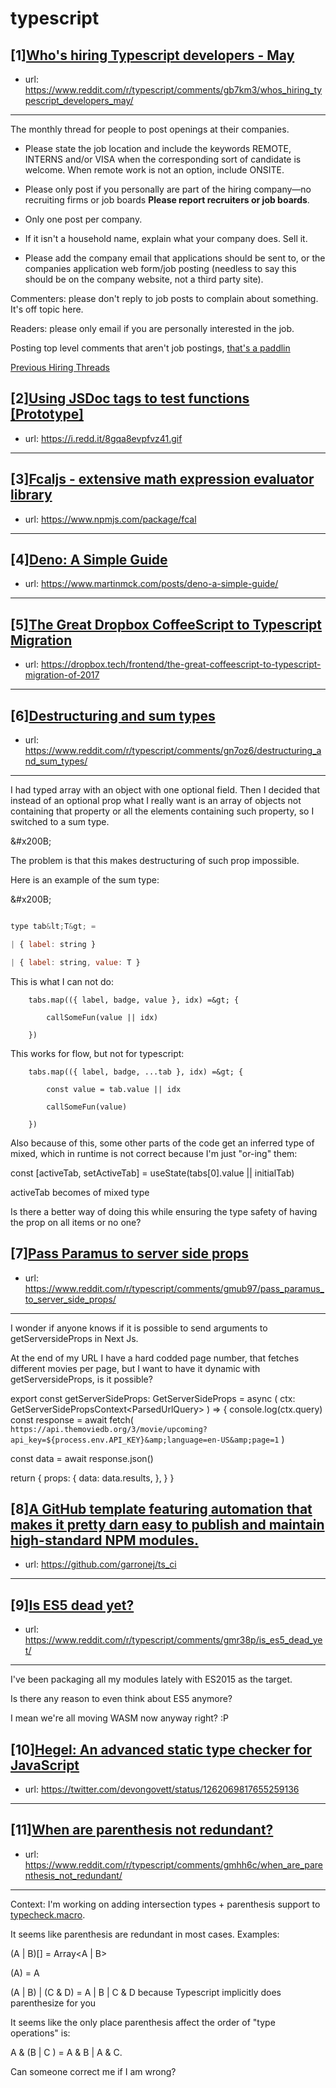 # typescript
## [1][Who's hiring Typescript developers - May](https://www.reddit.com/r/typescript/comments/gb7km3/whos_hiring_typescript_developers_may/)
- url: https://www.reddit.com/r/typescript/comments/gb7km3/whos_hiring_typescript_developers_may/
---
The monthly thread for people to post openings at their companies.

* Please state the job location and include the keywords REMOTE, INTERNS and/or VISA when the corresponding sort of candidate is welcome. When remote work is not an option, include ONSITE.

* Please only post if you personally are part of the hiring company—no recruiting firms or job boards **Please report recruiters or job boards**. 

* Only one post per company. 

* If it isn't a household name, explain what your company does. Sell it.

* Please add the company email that applications should be sent to, or the companies application web form/job posting (needless to say this should be on the company website, not a third party site).


Commenters: please don't reply to job posts to complain about something. It's off topic here.

Readers: please only email if you are personally interested in the job. 

Posting top level comments that aren't job postings, [that's a paddlin](https://i.imgur.com/FxMKfnY.jpg)

[Previous Hiring Threads](https://www.reddit.com/r/typescript/search?sort=new&amp;restrict_sr=on&amp;q=flair%3AMonthly%2BHiring%2BThread)
## [2][Using JSDoc tags to test functions [Prototype]](https://www.reddit.com/r/typescript/comments/gn6sit/using_jsdoc_tags_to_test_functions_prototype/)
- url: https://i.redd.it/8gqa8evpfvz41.gif
---

## [3][Fcaljs - extensive math expression evaluator library](https://www.reddit.com/r/typescript/comments/gn7ves/fcaljs_extensive_math_expression_evaluator_library/)
- url: https://www.npmjs.com/package/fcal
---

## [4][Deno: A Simple Guide](https://www.reddit.com/r/typescript/comments/gnadh0/deno_a_simple_guide/)
- url: https://www.martinmck.com/posts/deno-a-simple-guide/
---

## [5][The Great Dropbox CoffeeScript to Typescript Migration](https://www.reddit.com/r/typescript/comments/gmll5p/the_great_dropbox_coffeescript_to_typescript/)
- url: https://dropbox.tech/frontend/the-great-coffeescript-to-typescript-migration-of-2017
---

## [6][Destructuring and sum types](https://www.reddit.com/r/typescript/comments/gn7oz6/destructuring_and_sum_types/)
- url: https://www.reddit.com/r/typescript/comments/gn7oz6/destructuring_and_sum_types/
---
I had typed array with an object with one optional field. Then I decided that instead of an optional prop what I really want is an array of objects not containing that property or all the elements containing such property, so I switched to a sum type.

&amp;#x200B;

The problem is that this makes destructuring of such prop impossible.

Here is an example of the sum type:

&amp;#x200B;

```js

type tab&lt;T&gt; =

| { label: string }

| { label: string, value: T }

```



This is what I can not do:


```
    tabs.map(({ label, badge, value }, idx) =&gt; {

        callSomeFun(value || idx)

    })
```


This works for flow, but not for typescript:


```
    tabs.map(({ label, badge, ...tab }, idx) =&gt; {

        const value = tab.value || idx

        callSomeFun(value)

    })
```


Also because of this, some other parts of the code get an inferred type of mixed, which in runtime is not correct because I'm just "or-ing" them:



const \[activeTab, setActiveTab\] = useState(tabs\[0\].value || initialTab)



activeTab becomes of mixed type



Is there a better way of doing this while ensuring the type safety of having the prop on all items or no one?
## [7][Pass Paramus to server side props](https://www.reddit.com/r/typescript/comments/gmub97/pass_paramus_to_server_side_props/)
- url: https://www.reddit.com/r/typescript/comments/gmub97/pass_paramus_to_server_side_props/
---
I wonder if anyone knows if it is possible to send arguments to getServersideProps in Next Js.

At the end of my URL I have a hard codded page number, that fetches different movies per page, but I want to have it dynamic with getServersideProps, is it possible?


export const getServerSideProps: GetServerSideProps = async (
  ctx: GetServerSidePropsContext&lt;ParsedUrlQuery&gt;
) =&gt; {
  console.log(ctx.query)
  const response = await fetch(
    `https://api.themoviedb.org/3/movie/upcoming?api_key=${process.env.API_KEY}&amp;language=en-US&amp;page=1`
  )

  const data = await response.json()

  return {
    props: {
      data: data.results,
    },
  }
}
## [8][A GitHub template featuring automation that makes it pretty darn easy to publish and maintain high-standard NPM modules.](https://www.reddit.com/r/typescript/comments/gma48m/a_github_template_featuring_automation_that_makes/)
- url: https://github.com/garronej/ts_ci
---

## [9][Is ES5 dead yet?](https://www.reddit.com/r/typescript/comments/gmr38p/is_es5_dead_yet/)
- url: https://www.reddit.com/r/typescript/comments/gmr38p/is_es5_dead_yet/
---
I've been packaging all my modules lately with ES2015 as the target.

Is there any reason to even think about ES5 anymore?

I mean we're all moving WASM now anyway right? :P
## [10][Hegel: An advanced static type checker for JavaScript](https://www.reddit.com/r/typescript/comments/gm7ut0/hegel_an_advanced_static_type_checker_for/)
- url: https://twitter.com/devongovett/status/1262069817655259136
---

## [11][When are parenthesis not redundant?](https://www.reddit.com/r/typescript/comments/gmhh6c/when_are_parenthesis_not_redundant/)
- url: https://www.reddit.com/r/typescript/comments/gmhh6c/when_are_parenthesis_not_redundant/
---
Context: I'm working on adding intersection types + parenthesis support to [typecheck.macro](https://github.com/vedantroy/typecheck.macro).

It seems like parenthesis are redundant in most cases. Examples:

(A | B)\[\] = Array&lt;A | B&gt;

(A) = A

(A | B) | (C &amp; D) = A | B | C &amp; D because Typescript implicitly does parenthesize for you

It seems like the only place parenthesis affect the order of "type operations" is:

A &amp; (B | C ) =  A &amp; B | A &amp; C. 

Can someone correct me if I am wrong?
